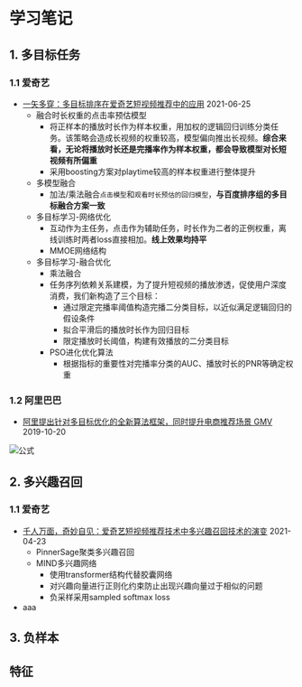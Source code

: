 # 学习笔记

## 1. 多目标任务

### 1.1 爱奇艺

+ [一矢多穿：多目标排序在爱奇艺短视频推荐中的应用](https://mp.weixin.qq.com/s/JOQdyQDCFStWXdxTckUa5Q) 2021-06-25
	+ 融合时长权重的点击率预估模型
		+ 将正样本的播放时长作为样本权重，用加权的逻辑回归训练分类任务。该策略会造成长视频的权重较高，模型偏向推出长视频。**综合来看，无论将播放时长还是完播率作为样本权重，都会导致模型对长短视频有所偏重**
		+ 采用boosting方案对playtime较高的样本权重进行整体提升
	+ 多模型融合
		+ 加法/乘法融合`点击模型`和`观看时长预估的回归模型`，**与百度排序组的多目标融合方案一致**
	+ 多目标学习-网络优化
		+ 互动作为主任务，点击作为辅助任务，时长作为二者的正例权重，离线训练时两者loss直接相加。**线上效果均持平**
		+ MMOE网络结构
	+ 多目标学习-融合优化
		+ 乘法融合
		+ 任务序列依赖关系建模，为了提升短视频的播放渗透，促使用户深度消费，我们新构造了三个目标：
			+ 通过限定完播率阈值构造完播二分类目标，以近似满足逻辑回归的假设条件
			+ 拟合平滑后的播放时长作为回归目标
			+ 限定播放时长阈值，构建有效播放的二分类目标
		+ PSO进化优化算法
			+ 根据指标的重要性对完播率分类的AUC、播放时长的PNR等确定权重

### 1.2 阿里巴巴
+ [阿里提出针对多目标优化的全新算法框架，同时提升电商推荐场景 GMV](https://k.sina.com.cn/article_1746173800_68147f6802700p48k.html?from=tech) 2019-10-20

![公式](https://latex.codecogs.com/svg.image?L_{GMV}(\theta,x,y,z)=-\frac{1}{N}\sum_{j=1}^{N}h(price_j)\cdot\log(P(z_j=1|\theta,x_j)))

## 2. 多兴趣召回

### 1.1 爱奇艺
+ [千人万面，奇妙自见：爱奇艺短视频推荐技术中多兴趣召回技术的演变](https://mp.weixin.qq.com/s/T2G8L820haEbvXgryvEWHg) 2021-04-23
	+ PinnerSage聚类多兴趣召回
	+ MIND多兴趣网络
		+ 使用transformer结构代替胶囊网络
		+ 对兴趣向量进行正则化约束防止出现兴趣向量过于相似的问题
		+ 负采样采用sampled softmax loss
+ aaa

## 3. 负样本


## 特征
